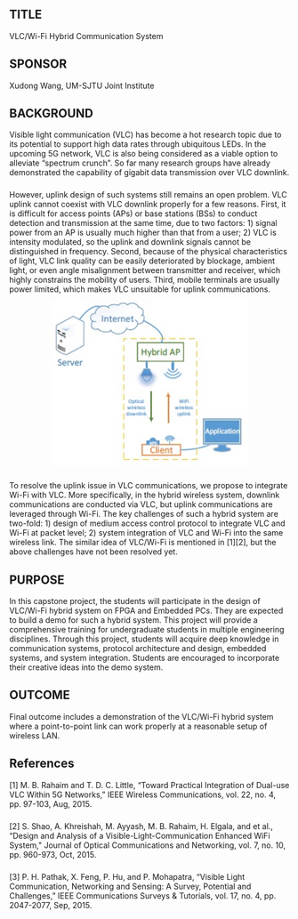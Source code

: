 ## TITLE
VLC/Wi-Fi Hybrid Communication System    
## SPONSOR 
Xudong Wang, UM-SJTU Joint Institute    
## BACKGROUND
Visible light communication (VLC) has become a hot research topic due to its potential to support high data rates through ubiquitous LEDs. In the upcoming 5G network, VLC is also being considered as a viable option to alleviate “spectrum crunch”. So far many research groups have already demonstrated the capability of gigabit data transmission over VLC downlink.    
###
However, uplink design of such systems still remains an open problem. VLC uplink cannot coexist with VLC downlink properly for a few reasons. First, it is difficult for access points (APs) or base stations (BSs) to conduct detection and transmission at the same time, due to two factors: 1) signal power from an AP is usually much higher than that from a user; 2) VLC is intensity modulated, so the uplink and downlink signals cannot be distinguished in frequency. Second, because of the physical characteristics of light, VLC link quality can be easily deteriorated by blockage, ambient light, or even angle misalignment between transmitter and receiver, which highly constrains the mobility of users. Third, mobile terminals are usually power limited, which makes VLC unsuitable for uplink communications.

<p align="center">
  <img width="356" height="296" src="https://raw.githubusercontent.com/yuantong0407/VLC/main/photo.jpg" />
</p>

###
To resolve the uplink issue in VLC communications, we propose to integrate Wi-Fi with VLC. More specifically, in the hybrid wireless system, downlink communications are conducted via VLC, but uplink communications are leveraged through Wi-Fi. The key challenges of such a hybrid system are two-fold: 1) design of medium access control protocol to integrate VLC and Wi-Fi at packet level; 2) system integration of VLC and Wi-Fi into the same wireless link. The similar idea of VLC/Wi-Fi is mentioned in [1][2], but the above challenges have not been resolved yet.
## PURPOSE
In this capstone project, the students will participate in the design of VLC/Wi-Fi hybrid system on FPGA and Embedded PCs. They are expected to build a demo for such a hybrid system. This project will provide a comprehensive training for undergraduate students in multiple engineering disciplines. Through this project, students will acquire deep knowledge in communication systems, protocol architecture and design, embedded systems, and system integration. Students are encouraged to incorporate their creative ideas into the demo system.
## OUTCOME
Final outcome includes a demonstration of the VLC/Wi-Fi hybrid system where a point-to-point link can work properly at a reasonable setup of wireless LAN.
## References
[1] M. B. Rahaim and T. D. C. Little, “Toward Practical Integration of Dual-use VLC Within 5G Networks,” IEEE Wireless Communications, vol. 22, no. 4, pp. 97-103, Aug, 2015.
### 
[2] S. Shao, A. Khreishah, M. Ayyash, M. B. Rahaim, H. Elgala, and et al., “Design and Analysis of a Visible-Light-Communication Enhanced WiFi System," Journal of Optical Communications and Networking, vol. 7, no. 10, pp. 960-973, Oct, 2015.
###
[3] P. H. Pathak, X. Feng, P. Hu, and P. Mohapatra, “Visible Light Communication, Networking and Sensing: A Survey, Potential and Challenges,” IEEE Communications Surveys & Tutorials, vol. 17, no. 4, pp. 2047-2077, Sep, 2015.
